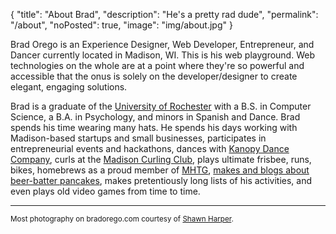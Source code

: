 {
  "title": "About Brad",
  "description": "He's a pretty rad dude",
  "permalink": "/about",
  "noPosted": true,
  "image": "img/about.jpg"
}

Brad Orego is an Experience Designer, Web Developer, Entrepreneur, and Dancer currently located in Madison, WI. This is his web playground. Web technologies on the whole are at a point where they're so powerful and accessible that the onus is solely on the developer/designer to create elegant, engaging solutions.

Brad is a graduate of the <a href="http://rochester.edu/">University of Rochester</a> with a B.S. in Computer Science, a B.A. in Psychology, and minors in Spanish and Dance. Brad spends his time wearing many hats. He spends his days working with Madison-based startups and small businesses, participates in entrepreneurial events and hackathons, dances with <a href="http://kanopydance.org">Kanopy Dance Company</a>, curls at the <a href="http://madisoncurlingclub.com">Madison Curling Club</a>, plays ultimate frisbee, runs, bikes, homebrews as a proud member of <a href="http://mhtg.org">MHTG</a>, <a href="http://beerbatterbreakfast.com/">makes and blogs about beer-batter pancakes</a>, makes pretentiously long lists of his activities, and even plays old video games from time to time.

<hr/>

<small>Most photography on bradorego.com courtesy of <a href="http://www.shawnharper.net/">Shawn Harper</a>.</small>
